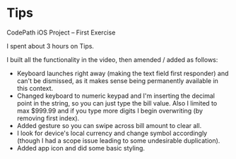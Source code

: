 # Tips
CodePath iOS Project – First Exercise

I spent about 3 hours on Tips.

I built all the functionality in the video, then amended / added as follows:

* Keyboard launches right away (making the text field first responder) and can't be dismissed, as it makes sense being permanently available in this context.
* Changed keyboard to numeric keypad and I'm inserting the decimal point in the string, so you can just type the bill value. Also I limited to max $999.99 and if you type more digits I begin overwriting (by removing first index).
* Added gesture so you can swipe across bill amount to clear all.
* I look for device's local currency and change symbol accordingly (though I had a scope issue leading to some undesirable duplication).
* Added app icon and did some basic styling.
